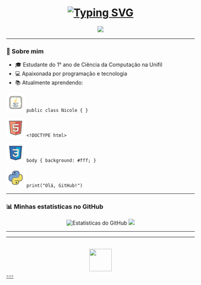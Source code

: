 <!--## Oii! Eu sou Nicole Guirardelli-->


<!--💻 1° ano de Ciência da Computação -->
<div align="center">
  <h1>
  <a href="https://git.io/typing-svg">
    <img src="https://readme-typing-svg.herokuapp.com?font=Fira+Code&size=30&duration=3000&pause=500&color=6B19FF&center=true&vCenter=true&width=600&lines=Bem-vindo+ao+meu+perfil...;Eu+sou+Nicole+Guirardelli+!" alt="Typing SVG" />
  </a>
  </h1>
</div>



<p align="center">
  <img src="https://media.giphy.com/media/v1.Y2lkPTc5MGI3NjExZXY2NzZ5Z3BlcmR6YjQzN3lyeHd2c2xkN2k4ZXFwbXd6ZnpqYzdrMiZlcD12MV9naWZzX3NlYXJjaCZjdD1n/26AHONQ79FdWZhAI0/giphy.gif" width="300" />
</p>

---

### 🚀 Sobre mim
- 🎓 Estudante do 1° ano de Ciência da Computação na Unifil
- 💻 Apaixonada por programação e tecnologia
- 📚 Atualmente aprendendo: 
  
<!--## <div align="center"-->


  <p>
    <img src="icons8-java-50.svg" width="50px" /> <code>public class Nicole { }</code>
  </p>

  <p>
    <img src="icons8-html-5-50.svg" width="50px" /> <code>&lt;!DOCTYPE html&gt;</code>
  </p>

  <p>
    <img src="icons8-css3-50.svg" width="50px" /> <code>body { background: #fff; }</code>
  </p>

  <p>
    <img src="icons8-python-50.svg" width="50px" /> <code>print("Olá, GitHub!")</code>
  </p>

<!--##</div> -->



---

### 📊 Minhas estatísticas no GitHub
<p align="center">
 <img src="https://github-readme-stats.vercel.app/api?username=NicoleGuirardelli&show_icons=true&theme=radical" alt="Estatísticas do GitHub" height="165" />
  <img src="https://github-readme-stats.vercel.app/api/top-langs/?username=NicoleGuirardelli&layout=compact&theme=radical" height="165" />
</p>

---

<!--### 🎯 Visitantes
<p align="center">
  <img src="https://komarev.com/ghpvc/?username=NicoleGuirardelli&label=Visitantes&color=ff69b4&style=flat" alt="Contador de visitas" />
</p>
-->
---




  

 
 
  <br>
  <div align="center">
    <a href="https://www.linkedin.com/in/nicole-duarte-guirardelli-78a22737a/" target="blank"><img src="https://cdn.jsdelivr.net/gh/devicons/devicon/icons/linkedin/linkedin-original.svg" width="60" height="60"/>        
  </div>
</div>
<div align="center">

  

  
  
</div>



</div>
---



          
  

